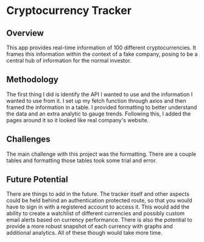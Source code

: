 # Cryptocurrency Tracker
## Overview
This app provides real-time information of 100 different cryptocurrencies. It frames this information within the context of a fake company, posing to be a central
hub of information for the normal investor.

## Methodology
The first thing I did is identify the API I wanted to use and the information I wanted to use from it. I set up my fetch function through axios and then framed the information
in a table. I provided formatting to better understand the data and an extra analytic to gauge trends. Following this, I added the pages around it so it looked like real company's
website.

## Challenges
The main challenge with this project was the formatting. There are a couple tables and formatting those tables took some trial and error.

## Future Potential
There are things to add in the future. The tracker itself and other aspects could be held behind an authentication protected route, so that you would have to sign in with a
registered account to access it. This would add the ability to create a watchlist of different currencies and possibly custom email alerts based on currency performance.
There is also the potential to provide a more robust snapshot of each currency with graphs and additional analytics. All of these though would take more time.
